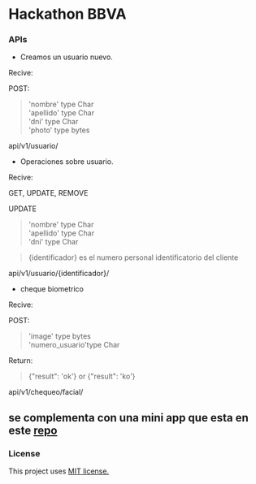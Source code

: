 # Hackathon BBVA

### APIs

* Creamos un usuario nuevo.

Recive:

POST: 

   > 'nombre' type Char   
   > 'apellido' type Char   
   > 'dni' type Char    
   > 'photo' type bytes    


api/v1/usuario/




* Operaciones sobre usuario.

Recive:

GET, UPDATE, REMOVE

UPDATE 

   > 'nombre' type Char    
   > 'apellido' type Char   
   > 'dni' type Char  

   > {identificador} es el numero personal identificatorio del cliente

api/v1/usuario/{identificador}/



* cheque biometrico

Recive:

POST: 

> 'image' type bytes  
> 'numero_usuario'type Char  

Return:

> {"result": 'ok'} or {"result": 'ko'}


api/v1/chequeo/facial/


## se complementa con una mini app que esta en este [repo](https://github.com/apariciojuan/Biolock---Hackathon-BBVA-2020-Fronted) 


### License

This project uses [MIT license.](https://github.com/apariciojuan/Hackathonbbva/blob/main/LICENSE)
